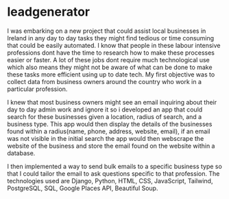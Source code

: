# leadgenerator
I was embarking on a new project that could assist local businesses in Ireland in any day to day tasks they might find tedious or time consuming that could be easily automated. I know that people in these labour intensive professions dont have the time to research how to make these processes easier or faster. A lot of these jobs dont require much technological use which also means they might not be aware of what can be done to make these tasks more efficient using up to date tech. My first objective was to collect data from business owners around the country who work in a particular profession. 

I knew that most business owners might see an email inquiring about their day to day admin work and ignore it so i developed an app that could search for these businesses given a location, radius of search, and a business type. This app would then display the details of the businesses found within a radius(name, phone, address, website, email), if an email was not visible in the initial search the app would then webscrape the website of the business and store the email found on the website within a database.

I then implemented a way to send bulk emails to a specific business type so that I could tailor the email to ask questions specific to that profession. The technologies used are Django, Python, HTML, CSS, JavaScript, Tailwind, PostgreSQL, SQL, Google Places API, Beautiful Soup.

